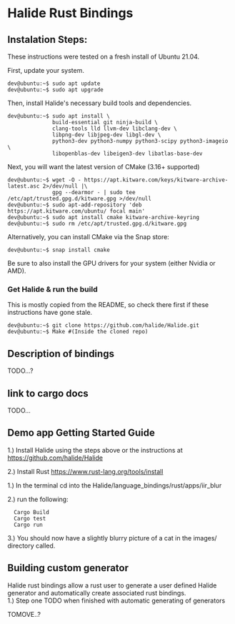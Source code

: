 # Halide Rust Bindings


## Instalation Steps:
These instructions were tested on a fresh install of Ubuntu 21.04.

First, update your system.
```
dev@ubuntu:~$ sudo apt update
dev@ubuntu:~$ sudo apt upgrade
```
Then, install Halide's necessary build tools and dependencies.
```
dev@ubuntu:~$ sudo apt install \
              build-essential git ninja-build \
              clang-tools lld llvm-dev libclang-dev \
              libpng-dev libjpeg-dev libgl-dev \
              python3-dev python3-numpy python3-scipy python3-imageio \
              libopenblas-dev libeigen3-dev libatlas-base-dev
```
Next, you will want the latest version of CMake (3.16+ supported)

```
dev@ubuntu:~$ wget -O - https://apt.kitware.com/keys/kitware-archive-latest.asc 2>/dev/null |\
              gpg --dearmor - | sudo tee /etc/apt/trusted.gpg.d/kitware.gpg >/dev/null
dev@ubuntu:~$ sudo apt-add-repository 'deb https://apt.kitware.com/ubuntu/ focal main'
dev@ubuntu:~$ sudo apt install cmake kitware-archive-keyring
dev@ubuntu:~$ sudo rm /etc/apt/trusted.gpg.d/kitware.gpg
```

Alternatively, you can install CMake via the Snap store:

```
dev@ubuntu:~$ snap install cmake
```

Be sure to also install the GPU drivers for your system (either Nvidia or AMD).

### Get Halide & run the build

This is mostly copied from the README, so check there first if these instructions have gone stale.

```
dev@ubuntu:~$ git clone https://github.com/halide/Halide.git
dev@ubuntu:~$ Make #(Inside the cloned repo)
```

## Description of bindings

TODO...?

## link to cargo docs

TODO...

## Demo app Getting Started Guide

1.) Install Halide using the steps above or the instructions at
    https://github.com/halide/Halide
   
2.) Install Rust
    https://www.rust-lang.org/tools/install

1.) In the terminal cd into the Halide/language_bindings/rust/apps/iir_blur

2.) run the following:
```
  Cargo Build
  Cargo test
  Cargo run
```
3.) You should now have a slightly blurry picture of a cat in the images/ directory called.

## Building custom generator
Halide rust bindings allow a rust user to generate a user defined Halide generator and automatically create associated rust bindings.  
1.) Step one TODO when finished with automatic generating of generators


TOMOVE..?
  
